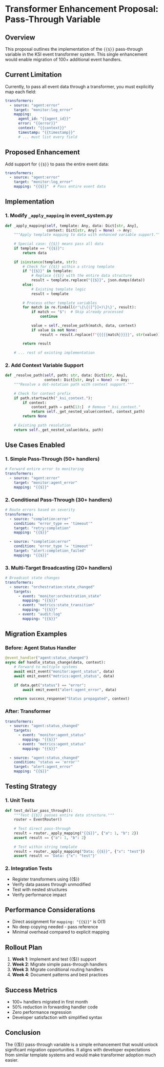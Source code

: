 # Transformer Enhancement Proposal: Pass-Through Variable

## Overview

This proposal outlines the implementation of the `{{$}}` pass-through variable in the KSI event transformer system. This single enhancement would enable migration of 100+ additional event handlers.

## Current Limitation

Currently, to pass all event data through a transformer, you must explicitly map each field:

```yaml
transformers:
  - source: "agent:error"
    target: "monitor:log_error"
    mapping:
      agent_id: "{{agent_id}}"
      error: "{{error}}"
      context: "{{context}}"
      timestamp: "{{timestamp}}"
      # ... must list every field
```

## Proposed Enhancement

Add support for `{{$}}` to pass the entire event data:

```yaml
transformers:
  - source: "agent:error"
    target: "monitor:log_error"
    mapping: "{{$}}"  # Pass entire event data
```

## Implementation

### 1. Modify `_apply_mapping` in event_system.py

```python
def _apply_mapping(self, template: Any, data: Dict[str, Any], 
                   context: Dict[str, Any] = None) -> Any:
    """Apply template mapping to data with enhanced variable support."""
    
    # Special case: {{$}} means pass all data
    if template == "{{$}}":
        return data
    
    if isinstance(template, str):
        # Check for {{$}} within a string template
        if "{{$}}" in template:
            # Replace {{$}} with the entire data structure
            result = template.replace("{{$}}", json.dumps(data))
        else:
            # Existing template logic
            result = template
            
        # Process other template variables
        for match in re.findall(r'\{\{([^}]+)\}\}', result):
            if match == "$":  # Skip already processed
                continue
                
            value = self._resolve_path(match, data, context)
            if value is not None:
                result = result.replace(f"{{{{{match}}}}}", str(value))
        
        return result
    
    # ... rest of existing implementation
```

### 2. Add Context Variable Support

```python
def _resolve_path(self, path: str, data: Dict[str, Any], 
                  context: Dict[str, Any] = None) -> Any:
    """Resolve a dot-notation path with context support."""
    
    # Check for context prefix
    if path.startswith("_ksi_context."):
        if context:
            context_path = path[13:]  # Remove "_ksi_context."
            return self._get_nested_value(context, context_path)
        return None
    
    # Existing path resolution
    return self._get_nested_value(data, path)
```

## Use Cases Enabled

### 1. Simple Pass-Through (50+ handlers)

```yaml
# Forward entire error to monitoring
transformers:
  - source: "agent:error"
    target: "monitor:agent_error"
    mapping: "{{$}}"
```

### 2. Conditional Pass-Through (30+ handlers)

```yaml
# Route errors based on severity
transformers:
  - source: "completion:error"
    condition: "error_type == 'timeout'"
    target: "retry:completion"
    mapping: "{{$}}"
    
  - source: "completion:error"
    condition: "error_type != 'timeout'"
    target: "alert:completion_failed"
    mapping: "{{$}}"
```

### 3. Multi-Target Broadcasting (20+ handlers)

```yaml
# Broadcast state changes
transformers:
  - source: "orchestration:state_changed"
    targets:
      - event: "monitor:orchestration_state"
        mapping: "{{$}}"
      - event: "metrics:state_transition"
        mapping: "{{$}}"
      - event: "audit:log"
        mapping: "{{$}}"
```

## Migration Examples

### Before: Agent Status Handler
```python
@event_handler("agent:status_changed")
async def handle_status_change(data, context):
    # Forward to multiple systems
    await emit_event("monitor:agent_status", data)
    await emit_event("metrics:agent_status", data)
    
    if data.get("status") == "error":
        await emit_event("alert:agent_error", data)
    
    return success_response("Status propagated", context)
```

### After: Transformer
```yaml
transformers:
  - source: "agent:status_changed"
    targets:
      - event: "monitor:agent_status"
        mapping: "{{$}}"
      - event: "metrics:agent_status"
        mapping: "{{$}}"
        
  - source: "agent:status_changed"
    condition: "status == 'error'"
    target: "alert:agent_error"
    mapping: "{{$}}"
```

## Testing Strategy

### 1. Unit Tests
```python
def test_dollar_pass_through():
    """Test {{$}} passes entire data structure."""
    router = EventRouter()
    
    # Test direct pass-through
    result = router._apply_mapping("{{$}}", {"a": 1, "b": 2})
    assert result == {"a": 1, "b": 2}
    
    # Test within string template
    result = router._apply_mapping("Data: {{$}}", {"x": "test"})
    assert result == 'Data: {"x": "test"}'
```

### 2. Integration Tests
- Register transformers using {{$}}
- Verify data passes through unmodified
- Test with nested structures
- Verify performance impact

## Performance Considerations

- Direct assignment for `mapping: "{{$}}"` is O(1)
- No deep copying needed - pass reference
- Minimal overhead compared to explicit mapping

## Rollout Plan

1. **Week 1**: Implement and test {{$}} support
2. **Week 2**: Migrate simple pass-through handlers
3. **Week 3**: Migrate conditional routing handlers
4. **Week 4**: Document patterns and best practices

## Success Metrics

- 100+ handlers migrated in first month
- 50% reduction in forwarding handler code
- Zero performance regression
- Developer satisfaction with simplified syntax

## Conclusion

The {{$}} pass-through variable is a simple enhancement that would unlock significant migration opportunities. It aligns with developer expectations from similar template systems and would make transformer adoption much easier.